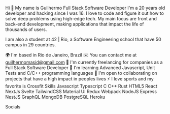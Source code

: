 Hi 👋 My name is Guilhermo
Full Stack Software Developer
I'm a 20 years old developer and hacking since I was 16. I love to code and figure it out how to solve deep problems using high-edge tech. My main focus are front and back-end development, making applications that impact the life of thousands of users.

I am also a student at 42 | Rio, a Software Engineering school that have 50 campus in 29 countries.

🌍 I'm based in Rio de Janeiro, Brazil
✉️ You can contact me at guilhermomasid@gmail.com
🚀 I'm currently freelancing for companies as a Full Stack Software Developer
🧠 I'm learning Advanced Javascript, Unit Tests and C/C++ programming languages
🤝 I'm open to collaborating on projects that have a high impact in peoples lives
⚡ I love sports and my favorite is Crossfit
Skills
Javascript Typescript C C++ Rust HTML5 React NextJs Svelte TailwindCSS Material UI Redux Webpack NodeJS Express NestJS GraphQL MongoDB PostgreSQL Heroku

Socials
    

